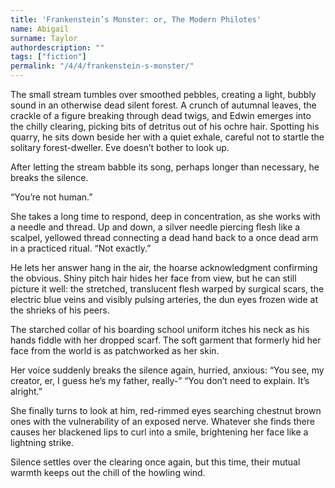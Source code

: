 ```yaml
---
title: 'Frankenstein’s Monster: or, The Modern Philotes'
name: Abigail
surname: Taylor
authordescription: ""
tags: ["fiction"]
permalink: "/4/4/frankenstein-s-monster/"
---
```

The small stream tumbles over smoothed pebbles, creating a light, bubbly sound in an otherwise dead silent forest. A crunch of autumnal leaves, the crackle of a figure breaking through dead twigs, and Edwin emerges into the chilly clearing, picking bits of detritus out of his ochre hair. Spotting his quarry, he sits down beside her with a quiet exhale, careful not to startle the solitary forest-dweller. Eve doesn’t bother to look up.

After letting the stream babble its song, perhaps longer than necessary, he breaks the silence. 

“You’re not human.”

She takes a long time to respond, deep in concentration, as she works with a needle and thread. Up and down, a silver needle piercing flesh like a scalpel, yellowed thread connecting a dead hand back to a once dead arm in a practiced ritual.
“Not exactly.”

He lets her answer hang in the air, the hoarse acknowledgment confirming the obvious. Shiny pitch hair hides her face from view, but he can still picture it well: the stretched, translucent flesh warped by surgical scars, the electric blue veins and visibly pulsing arteries, the dun eyes frozen wide at the shrieks of his peers. 

The starched collar of his boarding school uniform itches his neck as his hands fiddle with her dropped scarf. The soft garment that formerly hid her face from the world is as patchworked as her skin.

Her voice suddenly breaks the silence again, hurried, anxious: “You see, my creator, er, I guess he’s my father, really-”
“You don’t need to explain. It’s alright.”

She finally turns to look at him, red-rimmed eyes searching chestnut brown ones with the vulnerability of an exposed nerve. Whatever she finds there causes her blackened lips to curl into a smile, brightening her face like a lightning strike.

Silence settles over the clearing once again, but this time, their mutual warmth keeps out the chill of the howling wind.
